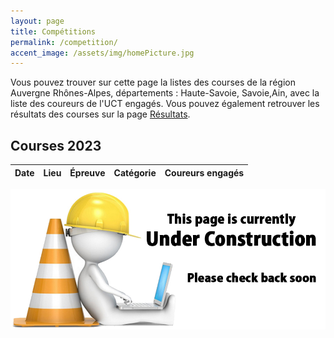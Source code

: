 ```yaml
---
layout: page
title: Compétitions
permalink: /competition/
accent_image: /assets/img/homePicture.jpg
---
```

Vous pouvez trouver sur cette page la listes des courses de la région Auvergne Rhônes-Alpes, départements : Haute-Savoie, Savoie,Ain, avec la liste des coureurs de l'UCT engagés. Vous pouvez également retrouver les résultats des courses sur la page [Résultats](/Resultats/).


## Courses 2023

| Date | Lieu | Épreuve | Catégorie | Coureurs engagés |
|:---:|:---:|:---:|:---:|:---:|


![image](/assets/img/under_construction.jpg)
